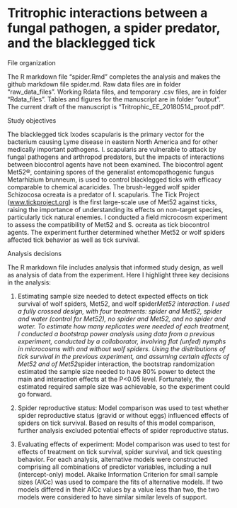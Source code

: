 # Tritrophic interactions between a fungal pathogen, a spider predator, and the blacklegged tick

File organization

The R markdown file “spider.Rmd” completes the analysis and makes the github markdown file spider.md. Raw data files are in folder “raw_data_files”. Working Rdata files, and temporary .csv files, are in folder “Rdata_files”. Tables and figures for the manuscript are in folder “output”. The current draft of the manuscript is “Tritrophic_EE_20180514_proof.pdf”. 

Study objectives

The blacklegged tick Ixodes scapularis is the primary vector for the bacterium causing Lyme disease in eastern North America and for other medically important pathogens. I. scapularis are vulnerable to attack by fungal pathogens and arthropod predators, but the impacts of interactions between biocontrol agents have not been examined. The biocontrol agent Met52®, containing spores of the generalist entomopathogenic fungus Metarhizium brunneum, is used to control blacklegged ticks with efficacy comparable to chemical acaricides. The brush-legged wolf spider Schizocosa ocreata is a predator of I. scapularis. The Tick Project (www.tickproject.org) is the first large-scale use of Met52 against ticks, raising the importance of understanding its effects on non-target species, particularly tick natural enemies. I conducted a field microcosm experiment to assess the compatibility of Met52 and S. ocreata as tick biocontrol agents. The experiment further determined whether Met52 or wolf spiders affected tick behavior as well as tick survival. 

Analysis decisions

The R markdown file includes analysis that informed study design, as well as analysis of data from the experiment. Here I highlight three key decisions in the analysis:

1)	Estimating sample size needed to detect expected effects on tick survival of wolf spiders, Met52, and wolf spider*Met52 interaction. I used a fully crossed design, with four treatments: spider and Met52, spider and water (control for Met52), no spider and Met52, and no spider and water. To estimate how many replicates were needed of each treatment, I conducted a bootstrap power analysis using data from a previous experiment, conducted by a collaborator, involving flat (unfed) nymphs in microcosms with and without wolf spiders. Using the distributions of tick survival in the previous experiment, and assuming certain effects of Met52 and of Met52*spider interaction, the bootstrap randomization estimated the sample size needed to have 80% power to detect the main and interaction effects at the P<0.05 level. Fortunately, the estimated required sample size was achievable, so the experiment could go forward. 

1)	Spider reproductive status: Model comparison was used to test whether spider reproductive status (gravid or without eggs) influenced effects of spiders on tick survival. Based on results of this model comparison, further analysis excluded potential effects of spider reproductive status. 

2)	Evaluating effects of experiment: Model comparison was used to test for effects of treatment on tick survival, spider survival, and tick questing behavior. For each analysis, alternative models were constructed comprising all combinations of predictor variables, including a null (intercept-only) model. Akaike Information Criterion for small sample sizes (AICc) was used to compare the fits of alternative models. If two models differed in their AICc values by a value less than two, the two models were considered to have similar similar levels of support. 


